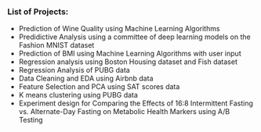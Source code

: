 ### List of Projects:
- Prediction of Wine Quality using Machine Learning Algorithms
- Predidictive Analysis using a committee of deep learning models on the Fashion MNIST dataset 
- Prediction of BMI using Machine Learning Algorithms with user input
- Regression analysis using Boston Housing dataset and Fish dataset
- Regression Analysis of PUBG data
- Data Cleaning and EDA using Airbnb data
- Feature Selection and PCA using SAT scores data
- K means clustering using PUBG data
- Experiment design for Comparing the Effects of 16:8 Intermittent Fasting vs. Alternate-Day Fasting on Metabolic Health Markers using A/B Testing
